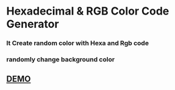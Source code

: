 # Hexadecimal & RGB Color Code Generator
### It Create random color with Hexa and Rgb code
### randomly change background color
## [DEMO](https://moscuet.github.io/HEXA-RGB-COLOR/)
